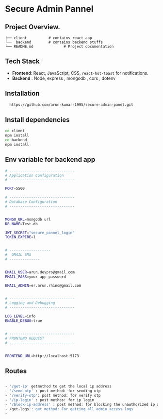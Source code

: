# Secure Admin Pannel
## Project Overview.
```
├── client          # contains react app
└──  backend        # contains backend stuffs
└── README.md              # Project documentation
```

## Tech Stack
- **Frontend**: React, JavaScript, CSS, `react-hot-toast` for notifications.
- **Backend** : Node, express , mongodb , cors , dotenv

## Installation
```bash
  https://github.com/arun-kumar-1995/secure-admin-panel.git
```

## Install dependencies
```bash
cd client
npm install
cd backend
npm install
```

## Env variable for backend app
```bash
# ------------------------------
# Application Configuration
# ------------------------------

PORT=5500

# ------------------------------
# Database Configuration
# ------------------------------


MONGO_URL=mongodb url
DB_NAME=Test-db

JWT_SECRET="secure_pannel_login" 
TOKEN_EXPIRE=1


# -------------------
#  GMAIL SMS
# --------------


EMAIL_USER=arun.devpro@gmail.com
EMAIL_PASS=your app password

EMAIL_ADMIN=er.arun.rhino@gmail.com


# ------------------------------
# Logging and Debugging
# ------------------------------

LOG_LEVEL=info            
ENABLE_DEBUG=true


# ------------------------------
# FRONTEND REQUEST
# ------------------------------


FRONTEND_URL=http://localhost:5173

```
## Routes
```bash

- '/get-ip' getmethod to get the local ip address
- '/send-otp' : post method: for sending otp
- '/verify-otp': post method: for verify otp
- '/ip-login' : post methos: for ip login
- '/block-ip-address' : post method: for blocking the unauthorized ip address
- /get-logs': get method: For getting all admin access logs
- 
```
